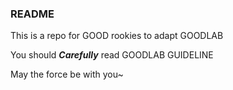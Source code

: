 ### README
This is a repo for GOOD rookies to adapt GOODLAB

You should ***Carefully*** read GOODLAB GUIDELINE

May the force be with you~
